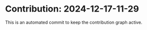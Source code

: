 # Contribution: 2024-12-17-11-29
This is an automated commit to keep the contribution graph active.
